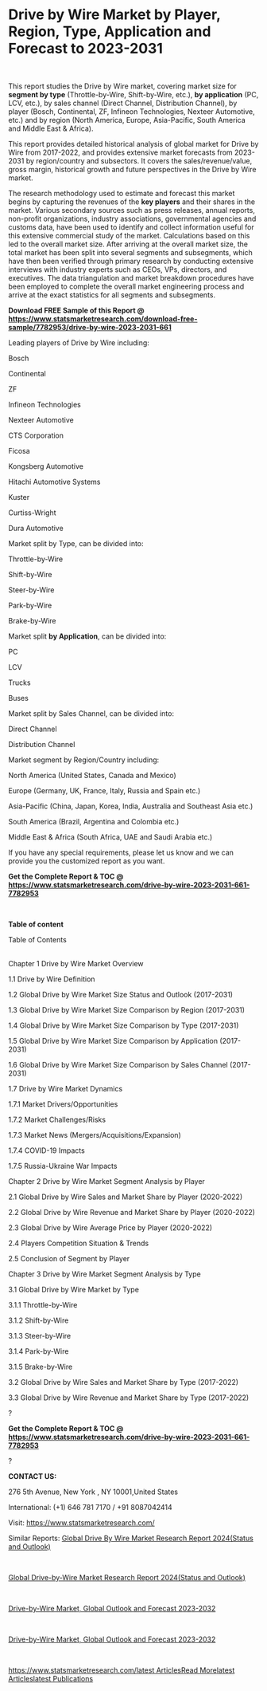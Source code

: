 <h1>Drive by Wire Market by Player, Region, Type, Application and Forecast to 2023-2031</h1><br/><p>This report studies the Drive by Wire market, covering market size for <strong>segment by type</strong> (Throttle-by-Wire, Shift-by-Wire, etc.), <strong>by application</strong> (PC, LCV, etc.), by sales channel (Direct Channel, Distribution Channel), by player (Bosch, Continental, ZF, Infineon Technologies, Nexteer Automotive, etc.) and by region (North America, Europe, Asia-Pacific, South America and Middle East & Africa).</p>
 
 
 
 <p>This report provides detailed historical analysis of global market for Drive by Wire from 2017-2022, and provides extensive market forecasts from 2023-2031 by region/country and subsectors. It covers the sales/revenue/value, gross margin, historical growth and future perspectives in the Drive by Wire market.</p>
 
 
 
 <p>The research methodology used to estimate and forecast this market begins by capturing the revenues of the <strong>key players</strong> and their shares in the market. Various secondary sources such as press releases, annual reports, non-profit organizations, industry associations, governmental agencies and customs data, have been used to identify and collect information useful for this extensive commercial study of the market. Calculations based on this led to the overall market size. After arriving at the overall market size, the total market has been split into several segments and subsegments, which have then been verified through primary research by conducting extensive interviews with industry experts such as CEOs, VPs, directors, and executives. The data triangulation and market breakdown procedures have been employed to complete the overall market engineering process and arrive at the exact statistics for all segments and subsegments.</p>
 
 
 
 <p><strong>Download FREE Sample of this Report @ <a href="https://www.statsmarketresearch.com/download-free-sample/7782953/drive-by-wire-2023-2031-661">https://www.statsmarketresearch.com/download-free-sample/7782953/drive-by-wire-2023-2031-661</a></strong></p>
 
 
 
 <p>Leading players of Drive by Wire including:</p>
 
 
 
 <p>Bosch</p>
 
 
 
 <p>Continental</p>
 
 
 
 <p>ZF</p>
 
 
 
 <p>Infineon Technologies</p>
 
 
 
 <p>Nexteer Automotive</p>
 
 
 
 <p>CTS Corporation</p>
 
 
 
 <p>Ficosa</p>
 
 
 
 <p>Kongsberg Automotive</p>
 
 
 
 <p>Hitachi Automotive Systems</p>
 
 
 
 <p>Kuster</p>
 
 
 
 <p>Curtiss-Wright</p>
 
 
 
 <p>Dura Automotive</p>
 
 
 
 <p>Market split by Type, can be divided into:</p>
 
 
 
 <p>Throttle-by-Wire</p>
 
 
 
 <p>Shift-by-Wire</p>
 
 
 
 <p>Steer-by-Wire</p>
 
 
 
 <p>Park-by-Wire</p>
 
 
 
 <p>Brake-by-Wire</p>
 
 
 
 <p>Market split <strong>by Application</strong>, can be divided into:</p>
 
 
 
 <p>PC</p>
 
 
 
 <p>LCV</p>
 
 
 
 <p>Trucks</p>
 
 
 
 <p>Buses</p>
 
 
 
 <p>Market split by Sales Channel, can be divided into:</p>
 
 
 
 <p>Direct Channel</p>
 
 
 
 <p>Distribution Channel</p>
 
 
 
 <p>Market segment by Region/Country including:</p>
 
 
 
 <p>North America (United States, Canada and Mexico)</p>
 
 
 
 <p>Europe (Germany, UK, France, Italy, Russia and Spain etc.)</p>
 
 
 
 <p>Asia-Pacific (China, Japan, Korea, India, Australia and Southeast Asia etc.)</p>
 
 
 
 <p>South America (Brazil, Argentina and Colombia etc.)</p>
 
 
 
 <p>Middle East & Africa (South Africa, UAE and Saudi Arabia etc.)</p>
 
 
 
 <p>If you have any special requirements, please let us know and we can provide you the customized report as you want.</p>
 
 
 
 <div><b>Get the Complete Report & TOC @ <a href="https://www.statsmarketresearch.com/drive-by-wire-2023-2031-661-7782953">https://www.statsmarketresearch.com/drive-by-wire-2023-2031-661-7782953</a></b></div>
 
 
 
 <p><br />
 
 <b>Table of content</b></p>
 
 
 
 <p>Table of Contents<br />
 
 <br />
 
 Chapter 1 Drive by Wire Market Overview<br />
 
 1.1 Drive by Wire Definition<br />
 
 1.2 Global Drive by Wire Market Size Status and Outlook (2017-2031)<br />
 
 1.3 Global Drive by Wire Market Size Comparison by Region (2017-2031)<br />
 
 1.4 Global Drive by Wire Market Size Comparison by Type (2017-2031)<br />
 
 1.5 Global Drive by Wire Market Size Comparison by Application (2017-2031)<br />
 
 1.6 Global Drive by Wire Market Size Comparison by Sales Channel (2017-2031)<br />
 
 1.7 Drive by Wire Market Dynamics<br />
 
 1.7.1 Market Drivers/Opportunities<br />
 
 1.7.2 Market Challenges/Risks<br />
 
 1.7.3 Market News (Mergers/Acquisitions/Expansion)<br />
 
 1.7.4 COVID-19 Impacts<br />
 
 1.7.5 Russia-Ukraine War Impacts<br />
 
 Chapter 2 Drive by Wire Market Segment Analysis by Player<br />
 
 2.1 Global Drive by Wire Sales and Market Share by Player (2020-2022)<br />
 
 2.2 Global Drive by Wire Revenue and Market Share by Player (2020-2022)<br />
 
 2.3 Global Drive by Wire Average Price by Player (2020-2022)<br />
 
 2.4 Players Competition Situation & Trends<br />
 
 2.5 Conclusion of Segment by Player<br />
 
 Chapter 3 Drive by Wire Market Segment Analysis by Type<br />
 
 3.1 Global Drive by Wire Market by Type<br />
 
 3.1.1 Throttle-by-Wire<br />
 
 3.1.2 Shift-by-Wire<br />
 
 3.1.3 Steer-by-Wire<br />
 
 3.1.4 Park-by-Wire<br />
 
 3.1.5 Brake-by-Wire<br />
 
 3.2 Global Drive by Wire Sales and Market Share by Type (2017-2022)<br />
 
 3.3 Global Drive by Wire Revenue and Market Share by Type (2017-2022)<br />
 
 ? </p>
 
 
 
 <div><b>Get the Complete Report & TOC @ <a href="https://www.statsmarketresearch.com/drive-by-wire-2023-2031-661-7782953">https://www.statsmarketresearch.com/drive-by-wire-2023-2031-661-7782953</a></b></div>
 
 
 
 <p>? </p>
 
 
 
 <p><b>CONTACT US:</b><br />
 
 276 5th Avenue, New York , NY 10001,United States<br />
 
 International: (+1) 646 781 7170 / +91 8087042414<br />
 
 Visit: <a href="https://www.statsmarketresearch.com/">https://www.statsmarketresearch.com/</a><br />
 
 Similar Reports: <a href="https://www.statsmarketresearch.com/drive-by-wire-2023-2031-661-7782953">Global Drive By Wire Market Research Report 2024(Status and Outlook)</a><br />
 
 <br />
 
 <a href="https://www.statsmarketresearch.com/drive-by-wire-2023-2031-661-7782953">Global Drive-by-Wire Market Research Report 2024(Status and Outlook)</a><br />
 
 <br />
 
 <a href="https://www.statsmarketresearch.com/drive-by-wire-2023-2031-661-7782953">Drive-by-Wire Market, Global Outlook and Forecast 2023-2032</a><br />
 
 <br />
 
 <a href="https://www.statsmarketresearch.com/drive-by-wire-2023-2031-661-7782953">Drive-by-Wire Market, Global Outlook and Forecast 2023-2032</a><br />
 
 <br />
 
 <a href="https://gyeongbokgung.com">https://www.statsmarketresearch.com/</a><a href="https://hallyeomaritime.com">latest Articles</a><a href="https://jingwansa.com">Read More</a><a href="https://nguoiviet.jp/">latest Articles</a><a href="https://www.intelmarketresearch.com/">latest Publications</a></p>